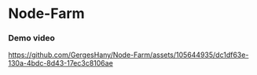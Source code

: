 # Node-Farm

### Demo video 



https://github.com/GergesHany/Node-Farm/assets/105644935/dc1df63e-130a-4bdc-8d43-17ec3c8106ae

